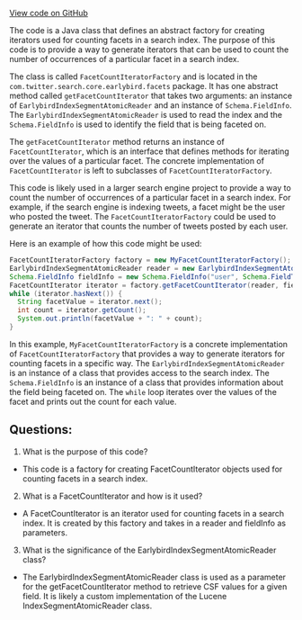 [View code on GitHub](https://github.com/misbahsy/the-algorithm/src/java/com/twitter/search/core/earlybird/facets/FacetCountIteratorFactory.java)

The code is a Java class that defines an abstract factory for creating iterators used for counting facets in a search index. The purpose of this code is to provide a way to generate iterators that can be used to count the number of occurrences of a particular facet in a search index. 

The class is called `FacetCountIteratorFactory` and is located in the `com.twitter.search.core.earlybird.facets` package. It has one abstract method called `getFacetCountIterator` that takes two arguments: an instance of `EarlybirdIndexSegmentAtomicReader` and an instance of `Schema.FieldInfo`. The `EarlybirdIndexSegmentAtomicReader` is used to read the index and the `Schema.FieldInfo` is used to identify the field that is being faceted on. 

The `getFacetCountIterator` method returns an instance of `FacetCountIterator`, which is an interface that defines methods for iterating over the values of a particular facet. The concrete implementation of `FacetCountIterator` is left to subclasses of `FacetCountIteratorFactory`. 

This code is likely used in a larger search engine project to provide a way to count the number of occurrences of a particular facet in a search index. For example, if the search engine is indexing tweets, a facet might be the user who posted the tweet. The `FacetCountIteratorFactory` could be used to generate an iterator that counts the number of tweets posted by each user. 

Here is an example of how this code might be used:

```java
FacetCountIteratorFactory factory = new MyFacetCountIteratorFactory();
EarlybirdIndexSegmentAtomicReader reader = new EarlybirdIndexSegmentAtomicReader();
Schema.FieldInfo fieldInfo = new Schema.FieldInfo("user", Schema.FieldType.STRING);
FacetCountIterator iterator = factory.getFacetCountIterator(reader, fieldInfo);
while (iterator.hasNext()) {
  String facetValue = iterator.next();
  int count = iterator.getCount();
  System.out.println(facetValue + ": " + count);
}
```

In this example, `MyFacetCountIteratorFactory` is a concrete implementation of `FacetCountIteratorFactory` that provides a way to generate iterators for counting facets in a specific way. The `EarlybirdIndexSegmentAtomicReader` is an instance of a class that provides access to the search index. The `Schema.FieldInfo` is an instance of a class that provides information about the field being faceted on. The `while` loop iterates over the values of the facet and prints out the count for each value.
## Questions: 
 1. What is the purpose of this code?
- This code is a factory for creating FacetCountIterator objects used for counting facets in a search index.

2. What is a FacetCountIterator and how is it used?
- A FacetCountIterator is an iterator used for counting facets in a search index. It is created by this factory and takes in a reader and fieldInfo as parameters.

3. What is the significance of the EarlybirdIndexSegmentAtomicReader class?
- The EarlybirdIndexSegmentAtomicReader class is used as a parameter for the getFacetCountIterator method to retrieve CSF values for a given field. It is likely a custom implementation of the Lucene IndexSegmentAtomicReader class.